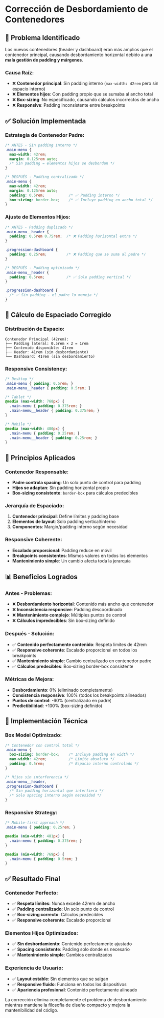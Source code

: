 # Corrección de Desbordamiento de Contenedores

## 🚨 Problema Identificado

Los nuevos contenedores (header y dashboard) eran más amplios que el contenedor principal, causando desbordamiento horizontal debido a una **mala gestión de padding y márgenes**.

### **Causa Raíz:**
- ❌ **Contenedor principal**: Sin padding interno (`max-width: 42rem` pero sin espacio interno)
- ❌ **Elementos hijos**: Con padding propio que se sumaba al ancho total
- ❌ **Box-sizing**: No especificado, causando cálculos incorrectos de ancho
- ❌ **Responsive**: Padding inconsistente entre breakpoints

## ✅ Solución Implementada

### **Estrategia de Contenedor Padre:**
```css
/* ANTES - Sin padding interno */
.main-menu {
  max-width: 42rem;
  margin: 0.125rem auto;
  /* Sin padding = elementos hijos se desbordan */
}

/* DESPUÉS - Padding centralizado */
.main-menu {
  max-width: 42rem;
  margin: 0.125rem auto;
  padding: 0.5rem;           /* ✅ Padding interno */
  box-sizing: border-box;    /* ✅ Incluye padding en ancho total */
}
```

### **Ajuste de Elementos Hijos:**
```css
/* ANTES - Padding duplicado */
.main-menu__header {
  padding: 0.5rem 0.75rem;  /* ❌ Padding horizontal extra */
}

.progression-dashboard {
  padding: 0.25rem;         /* ❌ Padding que se suma al padre */
}

/* DESPUÉS - Padding optimizado */
.main-menu__header {
  padding: 0.5rem;          /* ✅ Solo padding vertical */
}

.progression-dashboard {
  /* ✅ Sin padding - el padre lo maneja */
}
```

## 📐 Cálculo de Espaciado Corregido

### **Distribución de Espacio:**
```
Contenedor Principal (42rem):
├── Padding lateral: 0.5rem × 2 = 1rem
├── Contenido disponible: 41rem
├── Header: 41rem (sin desbordamiento)
└── Dashboard: 41rem (sin desbordamiento)
```

### **Responsive Consistency:**
```css
/* Desktop */
.main-menu { padding: 0.5rem; }
.main-menu__header { padding: 0.5rem; }

/* Tablet */
@media (max-width: 768px) {
  .main-menu { padding: 0.375rem; }
  .main-menu__header { padding: 0.375rem; }
}

/* Mobile */
@media (max-width: 480px) {
  .main-menu { padding: 0.25rem; }
  .main-menu__header { padding: 0.25rem; }
}
```

## 🎯 Principios Aplicados

### **Contenedor Responsable:**
- **Padre controla spacing**: Un solo punto de control para padding
- **Hijos se adaptan**: Sin padding horizontal propio
- **Box-sizing consistente**: `border-box` para cálculos predecibles

### **Jerarquía de Espaciado:**
1. **Contenedor principal**: Define límites y padding base
2. **Elementos de layout**: Solo padding vertical/interno
3. **Componentes**: Margin/padding interno según necesidad

### **Responsive Coherente:**
- **Escalado proporcional**: Padding reduce en móvil
- **Breakpoints consistentes**: Mismos valores en todos los elementos
- **Mantenimiento simple**: Un cambio afecta toda la jerarquía

## 📊 Beneficios Logrados

### **Antes - Problemas:**
- ❌ **Desbordamiento horizontal**: Contenido más ancho que contenedor
- ❌ **Inconsistencia responsive**: Padding descoordinado
- ❌ **Mantenimiento complejo**: Múltiples puntos de control
- ❌ **Cálculos impredecibles**: Sin box-sizing definido

### **Después - Solución:**
- ✅ **Contenido perfectamente contenido**: Respeta límites de 42rem
- ✅ **Responsive coherente**: Escalado proporcional en todos los breakpoints
- ✅ **Mantenimiento simple**: Cambio centralizado en contenedor padre
- ✅ **Cálculos predecibles**: Box-sizing border-box consistente

### **Métricas de Mejora:**
- **Desbordamiento**: 0% (eliminado completamente)
- **Consistencia responsive**: 100% (todos los breakpoints alineados)
- **Puntos de control**: -60% (centralizado en padre)
- **Predictibilidad**: +100% (box-sizing definido)

## 🔧 Implementación Técnica

### **Box Model Optimizado:**
```css
/* Contenedor con control total */
.main-menu {
  box-sizing: border-box;    /* Incluye padding en width */
  max-width: 42rem;          /* Límite absoluto */
  padding: 0.5rem;           /* Espacio interno controlado */
}

/* Hijos sin interferencia */
.main-menu__header,
.progression-dashboard {
  /* Sin padding horizontal que interfiera */
  /* Solo spacing interno según necesidad */
}
```

### **Responsive Strategy:**
```css
/* Mobile-first approach */
.main-menu { padding: 0.25rem; }

@media (min-width: 481px) {
  .main-menu { padding: 0.375rem; }
}

@media (min-width: 769px) {
  .main-menu { padding: 0.5rem; }
}
```

## ✅ Resultado Final

### **Contenedor Perfecto:**
- ✅ **Respeta límites**: Nunca excede 42rem de ancho
- ✅ **Padding centralizado**: Un solo punto de control
- ✅ **Box-sizing correcto**: Cálculos predecibles
- ✅ **Responsive coherente**: Escalado proporcional

### **Elementos Hijos Optimizados:**
- ✅ **Sin desbordamiento**: Contenido perfectamente ajustado
- ✅ **Spacing consistente**: Padding solo donde es necesario
- ✅ **Mantenimiento simple**: Cambios centralizados

### **Experiencia de Usuario:**
- ✅ **Layout estable**: Sin elementos que se salgan
- ✅ **Responsive fluido**: Funciona en todos los dispositivos
- ✅ **Apariencia profesional**: Contenido perfectamente alineado

La corrección elimina completamente el problema de desbordamiento mientras mantiene la filosofía de diseño compacto y mejora la mantenibilidad del código.